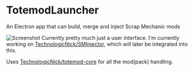 # TotemodLauncher
An Electron app that can build, merge and inject Scrap Mechanic mods

![Screenshot](https://i.imgur.com/wyOl45O.png)
Currently pretty much just a user interface. I'm currently working on [TechnologicNick/SMInjector](https://github.com/TechnologicNick/SMInjector), which will later be integrated into this.

Uses [TechnologicNick/totemod-core](https://github.com/TechnologicNick/totemod-core) for all the mod(pack) handling.
